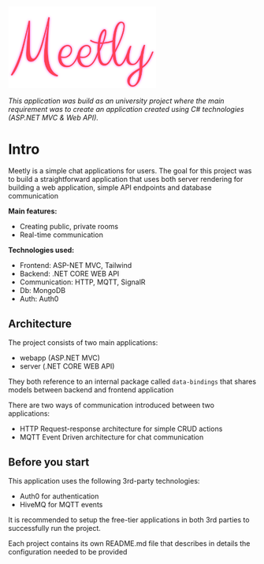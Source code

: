 <img src="webapp/wwwroot/images/logo.png" width='300px' >

_This application was build as an university project where the main requirement was to create an application created using C# technologies (ASP.NET MVC & Web API)._

# Intro

Meetly is a simple chat applications for users. The goal for this project was to build a straightforward application that uses both server rendering for building a web application, simple API endpoints and database communication

**Main features:**
- Creating public, private rooms
- Real-time communication

**Technologies used:**

- Frontend: ASP-NET MVC, Tailwind
- Backend: .NET CORE WEB API
- Communication: HTTP, MQTT, SignalR
- Db: MongoDB
- Auth: Auth0

## Architecture

The project consists of two main applications:
- webapp (ASP.NET MVC)
- server (.NET CORE WEB API)

They both reference to an internal package called `data-bindings` that shares models between backend and frontend application

There are two ways of communication introduced between two applications:
- HTTP Request-response architecture for simple CRUD actions
- MQTT Event Driven architecture for chat communication

## Before you start
This application uses the following 3rd-party technologies:
- Auth0 for authentication
- HiveMQ for MQTT events

It is recommended to setup the free-tier applications in both 3rd parties to successfully run the project.

Each project contains its own README.md file that describes in details the configuration needed to be provided